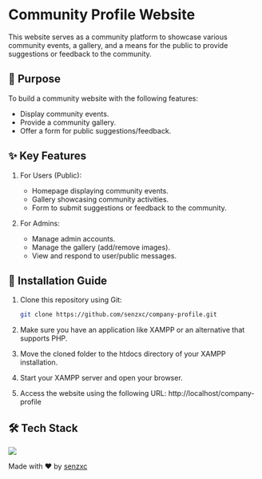 # Community Profile Website

This website serves as a community platform to showcase various community events, a gallery, and a means for the public to provide suggestions or feedback to the community.

## 🎯 Purpose
To build a community website with the following features:  
- Display community events.  
- Provide a community gallery.  
- Offer a form for public suggestions/feedback.  

## ✨ Key Features
1. For Users (Public):
   - Homepage displaying community events.
   - Gallery showcasing community activities.
   - Form to submit suggestions or feedback to the community.

2. For Admins:
   - Manage admin accounts.
   - Manage the gallery (add/remove images).
   - View and respond to user/public messages.

## 🚀 Installation Guide
1. Clone this repository using Git:  
   ```bash
   git clone https://github.com/senzxc/company-profile.git

2. Make sure you have an application like XAMPP or an alternative that supports PHP.

3. Move the cloned folder to the htdocs directory of your XAMPP installation.

4. Start your XAMPP server and open your browser.

5. Access the website using the following URL:
   http://localhost/company-profile

## 🛠️ Tech Stack
<img src="https://skillicons.dev/icons?i=html,css,php">

Made with ❤️ by [senzxc](https://github.com/senzxc)